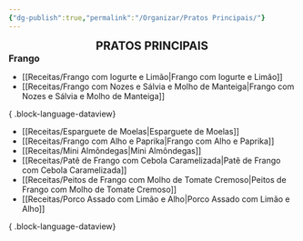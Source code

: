 ```yaml
---
{"dg-publish":true,"permalink":"/Organizar/Pratos Principais/"}
---
```


<div style="text-align: center;"> <span style="font-size: 20px;"><b>PRATOS PRINCIPAIS</b></span> </div>



<div style="text-align: left;"> <span style="font-size: 16px;"><b>Frango</b></span> </div>

- [[Receitas/Frango com Iogurte e Limão\|Frango com Iogurte e Limão]]
- [[Receitas/Frango com Nozes e Sálvia e Molho de Manteiga\|Frango com Nozes e Sálvia e Molho de Manteiga]]

{ .block-language-dataview}

- [[Receitas/Esparguete de Moelas\|Esparguete de Moelas]]
- [[Receitas/Frango com Alho e Paprika\|Frango com Alho e Paprika]]
- [[Receitas/Mini Almôndegas\|Mini Almôndegas]]
- [[Receitas/Patê de Frango com Cebola Caramelizada\|Patê de Frango com Cebola Caramelizada]]
- [[Receitas/Peitos de Frango com Molho de Tomate Cremoso\|Peitos de Frango com Molho de Tomate Cremoso]]
- [[Receitas/Porco Assado com Limão e Alho\|Porco Assado com Limão e Alho]]

{ .block-language-dataview}

